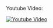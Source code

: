 Youtube Video:

[![Youtube Video](http://img.youtube.com/vi/Dy3bzhMWHzE/0.jpg)](http://www.youtube.com/watch?v=Dy3bzhMWHzE)
